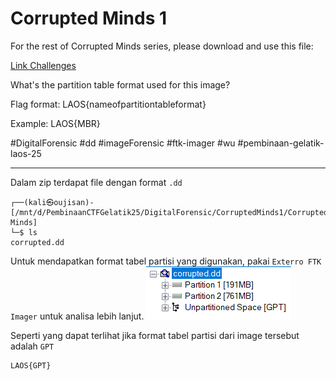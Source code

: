 # Corrupted Minds 1
For the rest of Corrupted Minds series, please download and use this file:

[Link Challenges](https://binusianorg-my.sharepoint.com/personal/felix_alexander_binus_ac_id/_layouts/15/guestaccess.aspx?share=EqgEMqMso1VIjqms9NiwmzABR-OEP8LKCCB-YpGCKtn-kg&e=BbQa2w)

What's the partition table format used for this image?

Flag format: LAOS{nameofpartitiontableformat}

Example: LAOS{MBR}

#DigitalForensic #dd #imageForensic #ftk-imager #wu #pembinaan-gelatik-laos-25
___
Dalam zip terdapat file dengan format `.dd`
```
┌──(kali㉿oujisan)-[/mnt/d/PembinaanCTFGelatik25/DigitalForensic/CorruptedMinds1/Corrupted Minds]
└─$ ls
corrupted.dd
```

Untuk mendapatkan format tabel partisi yang digunakan, pakai `Exterro FTK Imager` untuk analisa lebih lanjut.
![gpt](./img/gpt.png)

Seperti yang dapat terlihat jika format tabel partisi dari image tersebut adalah `GPT`

```
LAOS{GPT}
```
